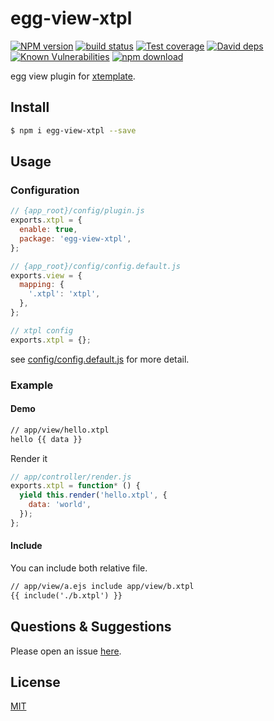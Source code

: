 # egg-view-xtpl

[![NPM version][npm-image]][npm-url]
[![build status][travis-image]][travis-url]
[![Test coverage][codecov-image]][codecov-url]
[![David deps][david-image]][david-url]
[![Known Vulnerabilities][snyk-image]][snyk-url]
[![npm download][download-image]][download-url]

[npm-image]: https://img.shields.io/npm/v/egg-view-xtpl.svg?style=flat-square
[npm-url]: https://npmjs.org/package/egg-view-xtpl
[travis-image]: https://img.shields.io/travis/eggjs/egg-view-xtpl.svg?style=flat-square
[travis-url]: https://travis-ci.org/eggjs/egg-view-xtpl
[codecov-image]: https://img.shields.io/codecov/c/github/eggjs/egg-view-xtpl.svg?style=flat-square
[codecov-url]: https://codecov.io/github/eggjs/egg-view-xtpl?branch=master
[david-image]: https://img.shields.io/david/eggjs/egg-view-xtpl.svg?style=flat-square
[david-url]: https://david-dm.org/eggjs/egg-view-xtpl
[snyk-image]: https://snyk.io/test/npm/egg-view-xtpl/badge.svg?style=flat-square
[snyk-url]: https://snyk.io/test/npm/egg-view-xtpl
[download-image]: https://img.shields.io/npm/dm/egg-view-xtpl.svg?style=flat-square
[download-url]: https://npmjs.org/package/egg-view-xtpl

egg view plugin for [xtemplate](https://github.com/xtemplate/xtemplate).

## Install

```bash
$ npm i egg-view-xtpl --save
```

## Usage

### Configuration

```js
// {app_root}/config/plugin.js
exports.xtpl = {
  enable: true,
  package: 'egg-view-xtpl',
};
```

```js
// {app_root}/config/config.default.js
exports.view = {
  mapping: {
    '.xtpl': 'xtpl',
  },
};

// xtpl config
exports.xtpl = {};

```

see [config/config.default.js](config/config.default.js) for more detail.

### Example

#### Demo

```html
// app/view/hello.xtpl
hello {{ data }}
```

Render it

```js
// app/controller/render.js
exports.xtpl = function* () {
  yield this.render('hello.xtpl', {
    data: 'world',
  });
};
```

#### Include

You can include both relative file.

```html
// app/view/a.ejs include app/view/b.xtpl
{{ include('./b.xtpl') }}
```

## Questions & Suggestions

Please open an issue [here](https://github.com/eggjs/egg/issues).

## License

[MIT](LICENSE)
